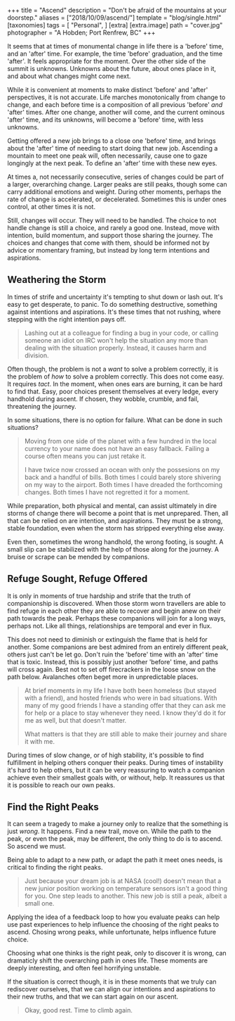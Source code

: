 +++
title = "Ascend"
description = "Don't be afraid of the mountains at your doorstep."
aliases = ["2018/10/09/ascend/"]
template = "blog/single.html"
[taxonomies]
tags = [
    "Personal",
]
[extra]
[extra.image]
path =  "cover.jpg"
photographer = "A Hobden; Port Renfrew, BC"
+++

It seems that at times of monumental change in life there is a 'before' time, and an 'after' time. For example, the time 'before' graduation, and the time 'after'. It feels appropriate for the moment. Over the other side of the summit is unknowns. Unknowns about the future, about ones place in it, and about what changes might come next.

While it is convenient at moments to make distinct 'before' and 'after' perspectives, it is not accurate. Life marches monotonically from change to change, and each before time is a composition of all previous 'before' *and* 'after' times. After one change, another will come, and the current ominous 'after' time, and its unknowns, will become a 'before' time, with less unknowns.

<!-- more -->

Getting offered a new job brings to a close one 'before' time, and brings about the 'after' time of needing to start doing that new job. Ascending a mountain to meet one peak will, often necessarily, cause one to gaze longingly at the next peak. To define an 'after' time with these new eyes.

At times a, not necessarily consecutive, series of changes could be part of a larger, overarching change. Larger peaks are still peaks, though some can carry additional emotions and weight. During other moments, perhaps the rate of change is accelerated, or decelerated. Sometimes this is under ones control, at other times it is not.

Still, changes will occur. They will need to be handled. The choice to not handle change is still a choice, and rarely a good one. Instead, move with intention, build momentum, and support those sharing the journey. The choices and changes that come with them, should be informed not by advice or momentary framing, but instead by long term intentions and aspirations.

## Weathering the Storm

In times of strife and uncertainty it's tempting to shut down or lash out. It's easy to get desperate, to panic. To do something destructive, something against intentions and aspirations. It's these times that not rushing, where stepping with the right intention pays off.

> Lashing out at a colleague for finding a bug in your code, or calling someone an idiot on IRC won't help the situation any more than dealing with the situation properly. Instead, it causes harm and division.

Often though, the problem is not a *want* to solve a problem correctly, it is the problem of *how* to solve a problem correctly. This does not come easy. It requires *tact*. In the moment, when ones ears are burning, it can be hard to find that. Easy, poor choices present themselves at every ledge, every handhold during ascent. If chosen, they wobble, crumble, and fail, threatening the journey.

In some situations, there is no option for failure. What can be done in such situations?

> Moving from one side of the planet with a few hundred in the local currency to your name does not have an easy fallback. Failing a course often means you can just retake it.
>
> I have twice now crossed an ocean with only the possesions on my back and a handful of bills. Both times I could barely store shivering on my way to the airport. Both times I have dreaded the forthcoming changes. Both times I have not regretted it for a moment.

While preparation, both physical and mental, can assist ultimately in dire storms of change there will become a point that is met unprepared. Then, all that can be relied on are intention, and aspirations. They must be a strong, stable foundation, even when the storm has stripped everything else away.

Even then, sometimes the wrong handhold, the wrong footing, is sought. A small slip can be stabilized with the help of those along for the journey. A bruise or scrape can be mended by companions.

## Refuge Sought, Refuge Offered

It is only in moments of true hardship and strife that the truth of companionship is discovered. When those storm worn travellers are able to find refuge in each other they are able to recover and begin anew on their path towards the peak. Perhaps these companions will join for a long ways, perhaps not. Like all things, relationships are temporal and ever in flux.

This does not need to diminish or extinguish the flame that is held for another. Some companions are best admired from an entirely different peak, others just can't be let go. Don't ruin the 'before' time with an 'after' time that is toxic. Instead, this is possibly just another 'before' time, and paths will cross again. Best not to set off firecrackers in the loose snow on the path below. Avalanches often beget more in unpredictable places.

> At brief moments in my life I have both been homeless (but stayed with a friend), and hosted friends who were in bad situations. With many of my good friends I have a standing offer that they can ask me for help or a place to stay whenever they need. I know they'd do it for me as well, but that doesn't matter.
>
> What matters is that they are still able to make their journey and share it with me.

During times of slow change, or of high stability, it's possible to find fulfillment in helping others conquer their peaks. During times of instability it's hard to help others, but it can be very reassuring to watch a companion achieve even their smallest goals with, or without, help. It reassures us that it is possible to reach our own peaks.

## Find the Right Peaks

It can seem a tragedy to make a journey only to realize that the something is just *wrong*. It happens. Find a new trail, move on. While the path to the peak, or even the peak, may be different, the only thing to do is to ascend. So ascend we must.

Being able to adapt to a new path, or adapt the path it meet ones needs, is critical to finding the right peaks.

> Just because your dream job is at NASA (cool!) doesn't mean that a new junior position working on temperature sensors isn't a good thing for you. One step leads to another. This new job is still a peak, albeit a small one.

Applying the idea of a feedback loop to how you evaluate peaks can help use past experiences to help influence the choosing of the right peaks to ascend. Chosing wrong peaks, while unfortunate, helps influence future choice.

Choosing what one thinks is the right peak, only to discover it is wrong, can dramaticly shift the overarching path in ones life. These moments are deeply interesting, and often feel horrifying unstable.

If the situation is correct though, it is in these moments that we truly can rediscover ourselves, that we can align our intentions and aspirations to their new truths, and that we can start again on our ascent.

> Okay, good rest. Time to climb again.
